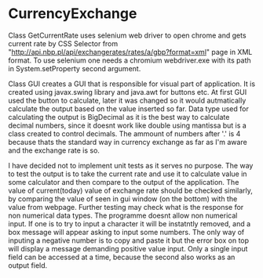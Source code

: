 # CurrencyExchange
Class GetCurrentRate uses selenium web driver to open chrome and gets current rate by CSS Selector from 
"http://api.nbp.pl/api/exchangerates/rates/a/gbp?format=xml" page  in XML format.
To use selenium one needs a chromium webdriver.exe with its path in System.setProperty second argument.

Class GUI creates a GUI that is responsible for visual part of application. It is created using javax.swing library and java.awt for buttons etc.
At first GUI used the button to calculate, later it was changed so it would autmatically calculate the output based on the value inserted so far.
Data type used for calculating the output is BigDecimal as it is the best way to calculate decimal numbers, since it doesnt work like double using mantissa but is a class created to control decimals. The ammount of numbers after '.' is 4 because thats the standard way in currency exchange as far as I'm aware and the exchange rate is so.

I have decided not to implement unit tests as it serves no purpose. The way to test the output is to take the current rate and use it to calculate value in some calculator and then compare to the output of the application. The value of current(today) value of exchange rate should be checked similarly, by comparing the value of seen in gui window (on the bottom) with the value from webpage.
Further testing may check what is the response for non numerical data types. The programme doesnt allow non numerical input. If one is to try to input a character it will be instatntly removed, and a box message will appear asking to input some numbers. The only way of inputing a negative number is to copy and paste it but the error box on top will display a message demanding positive value input.
Only a single input field can be accessed at a time, because the second also works as an output field.
